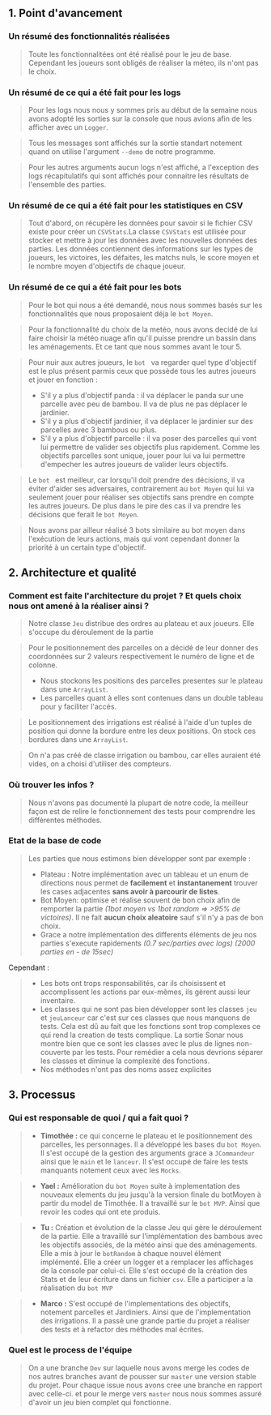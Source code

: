 ## 1. Point d'avancement
### Un résumé des **fonctionnalités** réalisées
> Toute les fonctionnalitées ont été réalisé pour le jeu de base. Cependant les joueurs sont obligés de réaliser la méteo, ils n'ont pas le choix.

### Un résumé de ce qui a été fait pour les logs
> Pour les logs nous nous y sommes pris au début de la semaine nous avons adopté les sorties sur la console que nous avions afin de les afficher avec un `Logger`. 

> Tous les messages sont affichés sur la sortie standart notement quand on utilise l'argument `--demo` de notre programme.

> Pour les autres arguments aucun logs n'est affiché, a l'exception des logs récapitulatifs qui sont affichés pour connaitre les résultats de l'ensemble des parties.

### Un résumé de ce qui a été fait pour les statistiques en **CSV**
> Tout d'abord, on récupère les données pour savoir si le fichier CSV existe pour créer un `CSVStats`.La classe `CSVStats` est utilisée pour stocker et mettre à jour les données avec les nouvelles données des parties. Les données contiennent des informations sur les types de joueurs, les victoires, les défaites, les matchs nuls, le score moyen et le nombre moyen d'objectifs de chaque joueur.

### Un résumé de ce qui a été fait pour les bots

> Pour le bot qui nous a été demandé, nous nous sommes basés sur les fonctionnalités que nous proposaient déja le `bot Moyen`.

> Pour la fonctionnalité du choix de la metéo, nous avons decidé de lui faire choisir la météo nuage afin qu'il puisse prendre un bassin dans les aménagements. Et ce tant que nous sommes avant le tour 5.

> Pour nuir aux autres joueurs, le `bot ` va regarder quel type d'objectif est le plus présent parmis ceux que possède tous les autres joueurs et jouer en fonction :
> - S'il y a plus d'objectif panda : il va déplacer le panda sur une parcelle avec peu de bambou. Il va de plus ne pas déplacer le jardinier.
> - S'il y a plus d'objectif jardinier, il va déplacer le jardinier sur des parcelles avec 3 bambous ou plus.
> - S'il y a plus d'objectif parcelle : il va poser des parcelles qui vont lui permettre de valider ses objectifs plus rapidement. Comme les objectifs parcelles sont unique, jouer pour lui va lui permettre d'empecher les autres joueurs de valider leurs objectifs.

> Le `bot ` est meilleur, car lorsqu'il doit prendre des décisions, il va éviter d'aider ses adversaires, contrairement au `bot Moyen` qui lui va seulement jouer pour réaliser ses objectifs sans prendre en compte les autres joueurs. De plus dans le pire des cas il va prendre les décisions que ferait le `bot Moyen`.

> Nous avons par ailleur réalisé 3 bots similaire au bot moyen dans l'exécution de leurs actions, mais qui vont cependant donner la priorité à un certain type d'objectif.

## 2. Architecture et qualité
### Comment est faite l'architecture du projet ? Et quels choix nous ont amené à la réaliser ainsi ?
> Notre classe `Jeu` distribue des ordres au plateau et aux joueurs. Elle s'occupe du déroulement de la partie

> Pour le positionnement des parcelles on a décidé de leur donner des coordonnées sur 2 valeurs respectivement le numéro de ligne et de colonne. 
> - Nous stockons les positions des parcelles presentes sur le plateau dans une `ArrayList`.
> - Les parcelles quant à elles sont contenues dans un double tableau pour y faciliter l'accès.

> Le positionnement des irrigations est réalisé à l'aide d'un tuples de position qui donne la bordure entre les deux positions. On stock ces bordures dans une `ArrayList`.

> On n'a pas créé de classe irrigation ou bambou, car elles auraient été vides, on a choisi d'utiliser des compteurs.

### Où trouver les infos ?
> Nous n'avons pas documenté la plupart de notre code, la meilleur façon est de relire le fonctionnement des tests pour comprendre les différentes méthodes.

### Etat de la base de code 
> Les parties que nous estimons bien développer sont par exemple :
> - Plateau : Notre implémentation avec un tableau et un enum de directions nous permet de **facilement** et **instantanement** trouver les cases adjacentes **sans avoir à parcourir de listes**.
> - Bot Moyen: optimise et réalise souvent de bon choix afin de remporter la partie *(1bot moyen vs 1bot random => >95% de victoires)*.
Il ne fait **aucun choix aleatoire** sauf s'il n'y a pas de bon choix.
> - Grace a notre implémentation des differents éléments de jeu nos parties s'execute rapidements *(0.7 sec/parties avec logs) (2000 parties en - de 15sec)*

Cependant :
> - Les bots ont trops responsabilités, car ils choisissent et accomplissent les actions par eux-mêmes, ils gèrent aussi leur inventaire.
> - Les classes qui ne sont pas bien développer sont les classes `jeu` et `jeuLanceur` car c'est sur ces classes que nous manquons de tests. Cela est dû au fait que les fonctions sont trop complexes ce qui rend la creation de tests complique. La sortie Sonar nous montre bien que ce sont les classes avec le plus de lignes non-couverte par les tests. Pour remédier a cela nous devrions séparer les classes et diminue la complexité des fonctions.
> - Nos méthodes n'ont pas des noms assez explicites


## 3. Processus
###  Qui est responsable de quoi / qui a fait quoi ?

> - **Timothée :** ce qui concerne le plateau et le positionnement des parcelles, les personnages. Il a développé les bases du `bot Moyen`. Il s'est occupé de la gestion des arguments grace a `JCommandeur` ainsi que le `main` et le `lanceur`. Il s'est occupé de faire les tests manquants notement ceux avec les `Mocks`.

 >- **Yael :** Amélioration du `bot Moyen` suite à implementation des nouveaux elements du jeu jusqu'à la version finale du botMoyen à partir du model de Timothée. Il a travaillé sur le `bot MVP`. Ainsi que revoir les codes qui ont ete produis.

>- **Tu :** Création et évolution de la classe Jeu qui gère le déroulement de la partie. Elle a travaillé sur l'implémentation des bambous avec les objectifs associés, de la météo ainsi que des aménagements. Elle a mis à jour le `botRandom` à chaque nouvel élément implémenté. Elle a créer un logger et a remplacer les affichages de la console par celui-ci. Elle s'est occupé de la création des Stats et de leur écriture dans un fichier `csv`. Elle a participer a la réalisation du `bot MVP`

>- **Marco :** S'est occupé de l'implementations des objectifs, notement parcelles et Jardiniers. Ainsi que de l'implementation des irrigations. Il a passé une grande partie du projet a réaliser des tests et à refactor des méthodes mal écrites.

### Quel est le process de l'équipe

> On a une branche `Dev` sur laquelle nous avons merge les codes de nos autres branches avant de pousser sur `master` une version stable du projet. Pour chaque issue nous avons cree une branche en rapport avec celle-ci. et pour le merge vers `master` nous nous sommes assuré d'avoir un jeu bien complet qui fonctionne.